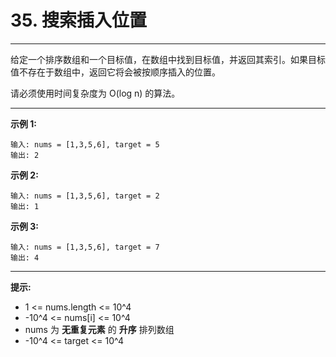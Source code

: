 # 35. 搜索插入位置

---

给定一个排序数组和一个目标值，在数组中找到目标值，并返回其索引。如果目标值不存在于数组中，返回它将会被按顺序插入的位置。

请必须使用时间复杂度为 O(log n) 的算法。

---

**示例 1:**

    输入: nums = [1,3,5,6], target = 5
    输出: 2

**示例 2:**

    输入: nums = [1,3,5,6], target = 2
    输出: 1

**示例 3:**

    输入: nums = [1,3,5,6], target = 7
    输出: 4

--- 

**提示:**

 - 1 <= nums.length <= 10^4
 - -10^4 <= nums[i] <= 10^4
 - nums 为 **无重复元素** 的 **升序** 排列数组
 - -10^4 <= target <= 10^4

